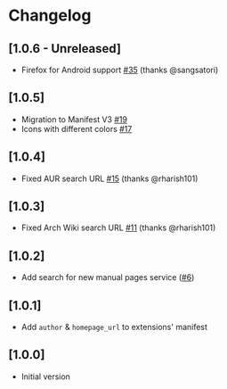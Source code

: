 # Changelog

## [1.0.6 - Unreleased]

- Firefox for Android support [#35](https://github.com/noraj/firefox-extension-arch-search/pull/35) (thanks @sangsatori)

## [1.0.5]

- Migration to Manifest V3 [#19](https://github.com/noraj/firefox-extension-arch-search/issues/19)
- Icons with different colors [#17](https://github.com/noraj/firefox-extension-arch-search/issues/17)

## [1.0.4]

- Fixed AUR search URL [#15](https://github.com/noraj/firefox-extension-arch-search/pull/15) (thanks @rharish101)

## [1.0.3]

- Fixed Arch Wiki search URL [#11](https://github.com/noraj/firefox-extension-arch-search/pull/11) (thanks @rharish101)

## [1.0.2]

- Add search for new manual pages service ([#6](https://github.com/noraj/firefox-extension-arch-search/issues/6))

## [1.0.1]

- Add `author` & `homepage_url` to extensions' manifest

## [1.0.0]

- Initial version
